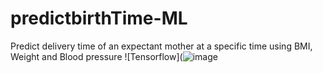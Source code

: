 # predictbirthTime-ML
Predict delivery time of an expectant mother at a specific time using BMI, Weight and Blood pressure
![Tensorflow](![image](https://user-images.githubusercontent.com/63300475/193267094-570554ab-8ed6-4f5f-b4d5-5eaf8af4de1d.png)
